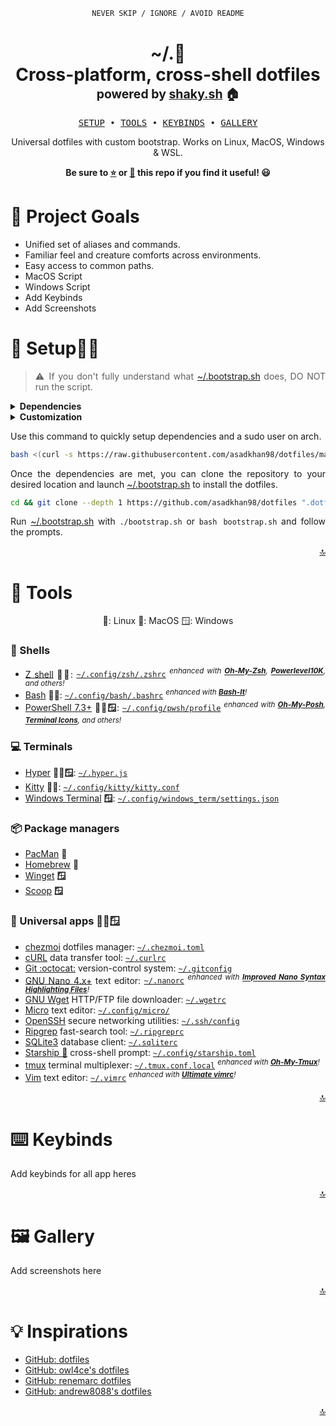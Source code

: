 <div align="justify">
<div align="center">

```ocaml
NEVER SKIP / IGNORE / AVOID README
```
<h1>
    <a name="top" title="dotfiles">~/.📂</a><br/>Cross-platform, cross-shell dotfiles<br/> <sup><sub>powered by  <a href="https://shaky.sh/simple-dotfiles/">shaky.sh</a> 🏠</sub></sup>
</h1>

<pre align="center">
<a href="#-setup">SETUP</a> • <a href="#-tools">TOOLS</a> • <a href="#-keybinds">KEYBINDS</a> • <a href="#-gallery">GALLERY</a>
</pre>


Universal dotfiles with custom bootstrap.  Works on Linux, MacOS, Windows & WSL.


<div align="center">
    <p><strong>Be sure to <a href="#" title="star">⭐️</a> or <a href="#" title="fork">🔱</a> this repo if you find it useful! 😃</strong></p>
</div>
</div>

# 🥅 Project Goals
-   Unified set of aliases and commands.
-   Familiar feel and creature comforts across environments.
-   Easy access to common paths.
-   MacOS Script
-   Windows Script
-   Add Keybinds
-   Add Screenshots

# 🚀 Setup📡🔭

>⚠️ If you don't fully understand what [~/.bootstrap.sh](bootstrap.sh) does, DO NOT run the script.

<details>
<summary><b>Dependencies</b></summary>

Before you get started, there are a few dependencies that need to be fulfilled in order to run [~/.bootstrap.sh](bootstrap.sh)
- [Git](https://git-scm.com/)
- [Gum](https://github.com/charmbracelet/gum)
</details>
<details>
<summary><b>Customization</b></summary>

- **Packages**
  - [packages.conf](./bootstrap/packages.conf): Packages to be installed
- **Dotfiles**
  - [user.links.prop](./bootstrap/user.links.prop): Installs dotfiles for user only
  - [system.links.prop](./bootstrap/system.links.prop): Installs dotfiles system wide
</details>

Use this command to quickly setup dependencies and a sudo user on arch.

```bash
bash <(curl -s https://raw.githubusercontent.com/asadkhan98/dotfiles/main/bin/wsl-arch.sh)
```

Once the dependencies are met, you can clone the repository to your desired location and launch [~/.bootstrap.sh](bootstrap.sh) to install the dotfiles.

```bash
cd && git clone --depth 1 https://github.com/asadkhan98/dotfiles ".dotfiles" && cd .dotfiles
```

Run [~/.bootstrap.sh](bootstrap.sh) with `./bootstrap.sh` or `bash bootstrap.sh`
and follow the prompts.



<p align="right"><a href="#top" title="Back to top">🔝</a></p>

# 🧰 Tools
<div align="center">
🐧: Linux
🍏: MacOS
🪟: Windows
</div>

### 🐚 Shells

-   [Z shell](http://zsh.sourceforge.net/) <b title="Linux">🐧</b><b title="MacOS">🍏</b>: [`~/.config/zsh/.zshrc`](./.config/zsh/.zshrc) _<sup>enhanced with [**Oh-My-Zsh**](https://ohmyz.sh/), [**Powerlevel10K**](https://github.com/romkatv/powerlevel10k), and others!</sup>_
-   [Bash](https://www.gnu.org/software/bash/) <b title="Linux">🐧</b><b title="MacOS">🍏</b>: [`~/.config/bash/.bashrc`](./.config/bash/.bashrc) _<sup>enhanced with [**Bash-It**](https://github.com/Bash-it/bash-it)!</sup>_
-   [PowerShell 7.3+](https://github.com/PowerShell/PowerShell) <b title="Linux">🐧</b><b title="MacOS">🍏</b><b title="Windows">🪟</b>: [`~/.config/pwsh/profile`](./.config/pwsh/profile.ps1) _<sup>enhanced with [**Oh-My-Posh**](https://github.com/JanDeDobbeleer/oh-my-posh), [**Terminal Icons**](https://github.com/devblackops/Terminal-Icons), and others!</sup>_

### 💻 Terminals

-   [Hyper](https://hyper.is/) <b title="Linux">🐧</b><b title="MacOS">🍏</b><b title="Windows">🪟</b>: [`~/.hyper.js`](./dot_hyper.js.tmpl)
-   [Kitty](https://sw.kovidgoyal.net/kitty/) <b title="Linux">🐧</b><b title="MacOS">🍏</b>: [`~/.config/kitty/kitty.conf`](./.config/kitty/kitty.conf)
-   [Windows Terminal](https://github.com/microsoft/terminal) <b title="Windows">🪟</b>: [`~/.config/windows_term/settings.json`](./.config/windows_term/settings.json)


### 📦 Package managers
-   [PacMan](https://scoop.sh/) <b title="Arch">🐧</b>
-   [Homebrew](https://brew.sh/) <b title="MacOS">🍏</b>
-   [Winget](https://github.com/microsoft/winget-cli) <b title="Windows">🪟</b>
-   [Scoop](https://scoop.sh/) <b title="Windows">🪟</b>


### 💾 Universal apps <b title="Linux">🐧</b><b title="macOS">🍏</b><b title="Windows">🪟</b>

-   [chezmoi](https://www.chezmoi.io/) dotfiles manager: [`~/.chezmoi.toml`](./.chezmoi.toml.tmpl)
-   [cURL](https://curl.haxx.se/) data transfer tool: [`~/.curlrc`](./dot_curlrc)
-   [Git :octocat:](https://git-scm.com/) version-control system: [`~/.gitconfig`](./dot_gitconfig.tmpl)
-   [GNU Nano 4.x+](https://www.nano-editor.org/) text editor: [`~/.nanorc`](./dot_nanorc) _<sup>enhanced with [**Improved Nano Syntax Highlighting Files**](https://github.com/scopatz/nanorc)!</sup>_
-   [GNU Wget](https://www.gnu.org/software/wget/) HTTP/FTP file downloader: [`~/.wgetrc`](./dot_wgetrc)
-   [Micro](https://micro-editor.github.io/) text editor: [`~/.config/micro/`](./dot_config/micro)
-   [OpenSSH](https://www.openssh.com/) secure networking utilities: [`~/.ssh/config`](./dot_ssh/config.tmpl)
-   [Ripgrep](https://github.com/BurntSushi/ripgrep) fast-search tool: [`~/.ripgreprc`](./dot_ripgreprc)
-   [SQLite3](https://www.sqlite.org/cli.html) database client: [`~/.sqliterc`](./dot_sqliterc)
-   [Starship 🚀](https://starship.rs) cross-shell prompt: [`~/.config/starship.toml`](./dot_config/starship.toml)
-   [tmux](https://github.com/tmux/tmux/wiki) terminal multiplexer: [`~/.tmux.conf.local`](./dot_tmux.conf.local) _<sup>enhanced with [**Oh-My-Tmux**](https://github.com/gpakosz/.tmux)!</sup>_
-   [Vim](https://www.vim.org/) text editor: [`~/.vimrc`](./dot_vimrc) _<sup>enhanced with [**Ultimate vimrc**](https://github.com/amix/vimrc)!</sup>_

<p align="right"><a href="#top" title="Back to top">🔝</a></p>

# ⌨️ Keybinds
Add keybinds for all app heres
<p align="right"><a href="#top" title="Back to top">🔝</a></p>

# 🖼️ Gallery
Add screenshots here
<p align="right"><a href="#top" title="Back to top">🔝</a></p>

# 💡 Inspirations
-   [GitHub: dotfiles](https://dotfiles.github.io/)
-   [GitHub: owl4ce's dotfiles](https://github.com/owl4ce/dotfiles)
-   [GitHub: renemarc dotfiles](https://github.com/renemarc/dotfiles)
-   [GitHub: andrew8088's dotfiles](https://github.com/andrew8088/dotfiles)

<p align="right"><a href="#top" title="Back to top">🔝</a></p>
